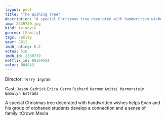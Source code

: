 ```yaml
---
layout: post
title: "The Wishing Tree"
description: "A special Christmas tree decorated with handwritten wishes helps Evan and his group of orphaned students develop a connection and a sense of family.::Crown Media.."
img: 2339739.jpg
kind: tv movie
genres: [Family]
tags: Family 
year: 2012
imdb_rating: 6.2
votes: 518
imdb_id: 2339739
netflix_id: 80169554
color: 004643
---
```

Director: `Terry Ingram`  

Cast: `Jason Gedrick` `Erica Cerra` `Richard Harmon` `Amitai Marmorstein` `Emmalyn Estrada` 

A special Christmas tree decorated with handwritten wishes helps Evan and his group of orphaned students develop a connection and a sense of family.::Crown Media